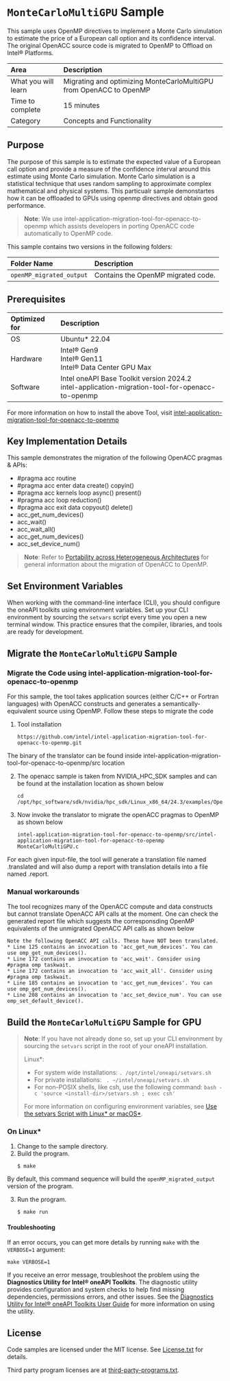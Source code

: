 # `MonteCarloMultiGPU` Sample
 
This sample uses OpenMP directives to implement a Monte Carlo simulation to estimate the price of a European call option and its confidence interval. The original OpenACC source code is migrated to OpenMP to Offload on Intel® Platforms.

| Area                  | Description
|:---                       |:---
| What you will learn       | Migrating and optimizing MonteCarloMultiGPU from OpenACC to OpenMP
| Time to complete          | 15 minutes
| Category                  | Concepts and Functionality

## Purpose

The purpose of this sample is to estimate the expected value of a European call option and provide a measure of the confidence interval around this estimate using Monte Carlo simulation. Monte Carlo simulation is a statistical technique that uses random sampling to approximate complex mathematical and physical systems. This particualr sample demonstartes how it can be offloaded to GPUs using openmp directives and obtain good performance.

> **Note**: We use intel-application-migration-tool-for-openacc-to-openmp which assists developers in porting OpenACC code automatically to OpenMP code. 

This sample contains two versions in the following folders:

| Folder Name                   | Description
|:---                           |:--- 
| `openMP_migrated_output`            | Contains the OpenMP migrated code.

## Prerequisites

| Optimized for              | Description
|:---                        |:---
| OS                         | Ubuntu* 22.04
| Hardware                   | Intel® Gen9 <br> Intel® Gen11 <br> Intel® Data Center GPU Max
| Software                   | Intel oneAPI Base Toolkit version 2024.2 <br> intel-application-migration-tool-for-openacc-to-openmp

For more information on how to install the above Tool, visit [intel-application-migration-tool-for-openacc-to-openmp](https://github.com/intel/intel-application-migration-tool-for-openacc-to-openmp)

## Key Implementation Details

This sample demonstrates the migration of the following OpenACC pragmas & APIs: 
- #pragma acc routine
- #pragma acc enter data create() copyin()
- #pragma acc kernels loop async() present()
- #pragma acc loop reduction()
- #pragma acc exit data copyout() delete()
- acc_get_num_devices()
- acc_wait()
- acc_wait_all()
- acc_get_num_devices()
- acc_set_device_num()


>  **Note**: Refer to [Portability across Heterogeneous Architectures](https://www.intel.com/content/www/us/en/developer/articles/technical/openmp-accelerator-offload.html#gs.n33nuz) for general information about the migration of OpenACC to OpenMP.

## Set Environment Variables

When working with the command-line interface (CLI), you should configure the oneAPI toolkits using environment variables. Set up your CLI environment by sourcing the `setvars` script every time you open a new terminal window. This practice ensures that the compiler, libraries, and tools are ready for development.

## Migrate the `MonteCarloMultiGPU` Sample

### Migrate the Code using intel-application-migration-tool-for-openacc-to-openmp

For this sample, the tool takes application sources (either C/C++ or Fortran languages) with OpenACC constructs and generates a semantically-equivalent source using OpenMP. Follow these steps to migrate the code

  1. Tool installation
     ```
     https://github.com/intel/intel-application-migration-tool-for-openacc-to-openmp.git
     ```

The binary of the translator can be found inside intel-application-migration-tool-for-openacc-to-openmp/src location
    
  2. The openacc sample is taken from NVIDIA_HPC_SDK samples and can be found at the installation location as shown below
     ```
     cd /opt/hpc_software/sdk/nvidia/hpc_sdk/Linux_x86_64/24.3/examples/OpenACC/SDK/src/MonteCarloMultiGPU
     ```
  3. Now invoke the translator to migrate the openACC pragmas to OpenMP as shown below
     ```
     intel-application-migration-tool-for-openacc-to-openmp/src/intel-application-migration-tool-for-openacc-to-openmp MonteCarloMultiGPU.c
     ```
For each given input-file, the tool will generate a translation file named <input-file>.translated and will also dump a report with translation details into a file named <input-file>.report.

### Manual workarounds

The tool recognizes many of the OpenACC compute and data constructs but cannot translate OpenACC API calls at the moment. One can check the generated report file which suggests the corresponsding OpenMP equivalents of the unmigrated OpenACC API calls as shown below

```
Note the following OpenACC API calls. These have NOT been translated.
* Line 125 contains an invocation to 'acc_get_num_devices'. You can use omp_get_num_devices().
* Line 172 contains an invocation to 'acc_wait'. Consider using #pragma omp taskwait.
* Line 172 contains an invocation to 'acc_wait_all'. Consider using #pragma omp taskwait.
* Line 185 contains an invocation to 'acc_get_num_devices'. You can use omp_get_num_devices().
* Line 208 contains an invocation to 'acc_set_device_num'. You can use omp_set_default_device().
```

## Build the `MonteCarloMultiGPU` Sample for GPU

> **Note**: If you have not already done so, set up your CLI
> environment by sourcing  the `setvars` script in the root of your oneAPI installation.
>
> Linux*:
> - For system wide installations: `. /opt/intel/oneapi/setvars.sh`
> - For private installations: ` . ~/intel/oneapi/setvars.sh`
> - For non-POSIX shells, like csh, use the following command: `bash -c 'source <install-dir>/setvars.sh ; exec csh'`
>
> For more information on configuring environment variables, see [Use the setvars Script with Linux* or macOS*](https://www.intel.com/content/www/us/en/develop/documentation/oneapi-programming-guide/top/oneapi-development-environment-setup/use-the-setvars-script-with-linux-or-macos.html).

### On Linux*

1. Change to the sample directory.
2. Build the program.
   ```
   $ make
   ```
   
By default, this command sequence will build the `openMP_migrated_output ` version of the program.

3. Run the program.
   ```
   $ make run
   ```  
   
#### Troubleshooting

If an error occurs, you can get more details by running `make` with
the `VERBOSE=1` argument:
```
make VERBOSE=1
```
If you receive an error message, troubleshoot the problem using the **Diagnostics Utility for Intel® oneAPI Toolkits**. The diagnostic utility provides configuration and system checks to help find missing dependencies, permissions errors, and other issues. See the [Diagnostics Utility for Intel® oneAPI Toolkits User Guide](https://www.intel.com/content/www/us/en/docs/oneapi/user-guide-diagnostic-utility/2024-0/overview.html) for more information on using the utility.

## License
Code samples are licensed under the MIT license. See
[License.txt](https://github.com/oneapi-src/oneAPI-samples/blob/master/License.txt) for details.

Third party program licenses are at [third-party-programs.txt](https://github.com/oneapi-src/oneAPI-samples/blob/master/third-party-programs.txt).
